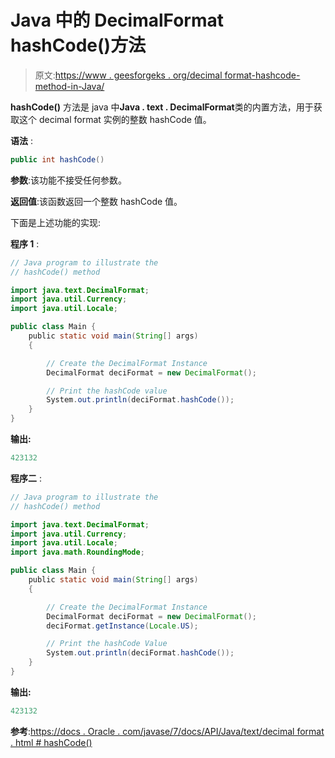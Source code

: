 # Java 中的 DecimalFormat hashCode()方法

> 原文:[https://www . geesforgeks . org/decimal format-hashcode-method-in-Java/](https://www.geeksforgeeks.org/decimalformat-hashcode-method-in-java/)

**hashCode()** 方法是 java 中**Java . text . DecimalFormat**类的内置方法，用于获取这个 decimal format 实例的整数 hashCode 值。

**语法** :

```java
public int hashCode()

```

**参数**:该功能不接受任何参数。

**返回值**:该函数返回一个整数 hashCode 值。

下面是上述功能的实现:

**程序 1** :

```java
// Java program to illustrate the
// hashCode() method

import java.text.DecimalFormat;
import java.util.Currency;
import java.util.Locale;

public class Main {
    public static void main(String[] args)
    {

        // Create the DecimalFormat Instance
        DecimalFormat deciFormat = new DecimalFormat();

        // Print the hashCode value
        System.out.println(deciFormat.hashCode());
    }
}
```

**输出:**

```java
423132

```

**程序二** :

```java
// Java program to illustrate the
// hashCode() method

import java.text.DecimalFormat;
import java.util.Currency;
import java.util.Locale;
import java.math.RoundingMode;

public class Main {
    public static void main(String[] args)
    {

        // Create the DecimalFormat Instance
        DecimalFormat deciFormat = new DecimalFormat();
        deciFormat.getInstance(Locale.US);

        // Print the hashCode Value
        System.out.println(deciFormat.hashCode());
    }
}
```

**输出:**

```java
423132

```

**参考**:[https://docs . Oracle . com/javase/7/docs/API/Java/text/decimal format . html # hashCode()](https://docs.oracle.com/javase/7/docs/api/java/text/DecimalFormat.html#hashCode())